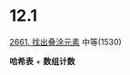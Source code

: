 12.1
=====
[2661. 找出叠涂元素](https://leetcode.cn/problems/first-completely-painted-row-or-column/)   中等(1530)

**哈希表** + **数组计数**